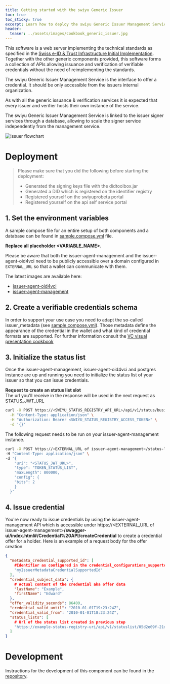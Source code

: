 ```yaml
---
title: Getting started with the swiyu Generic Issuer
toc: true
toc_sticky: true
excerpt: Learn how to deploy the swiyu Generic Issuer Management Service
header:
  teaser: ../assets/images/cookbook_generic_issuer.jpg
---
```


This software is a web server implementing the technical standards as specified in the [Swiss e-ID & Trust Infrastructure Initial Implementation](https://swiyu-admin-ch.github.io/initial-technology/). Together with the other generic components provided, this software forms a collection of APIs allowing issuance and verification of verifiable credentials without the need of reimplementing the standards.

The swiyu Generic Issuer Management Service is the interface to offer a credential. It should be only accessible from the issuers internal organization.

As with all the generic issuance & verification services it is expected that every issuer and verifier hosts their own instance of the service.

The swiyu Generic Issuer Management Service is linked to the issuer signer services through a database, allowing to scale the signer service independently from the management service.

![issuer flowchart](../../assets/images/cookbook_generic_issuer_model.png)

# Deployment

> Please make sure that you did the following before starting the deployment:
> - Generated the signing keys file with the didtoolbox.jar
> - Generated a DID which is registered on the identifier registry
> - Registered yourself on the swiyuprobeta portal
> - Registered yourself on the api self service portal

## 1. Set the environment variables

A sample compose file for an entire setup of both components and a database can be found in [sample.compose.yml](https://github.com/swiyu-admin-ch/eidch-issuer-agent-management/blob/main/sample.compose.yml) file.

**Replace all placeholder <VARIABLE_NAME>**.

Please be aware that both the issuer-agent-management and the issuer-agent-oid4vci need to be publicly accessible over a domain configured in `EXTERNAL_URL` so that a wallet can communicate with them.

The latest images are available here:

- [issuer-agent-oid4vci](https://github.com/orgs/swiyu-admin-ch/packages/container/package/eidch-issuer-agent-oid4vci)
- [issuer-agent-management](https://github.com/orgs/swiyu-admin-ch/packages/container/package/eidch-issuer-agent-management)

## 2. Create a verifiable credentials schema

In order to support your use case you need to adapt the so-called issuer_metadata (see [sample.compose.yml](https://github.com/swiyu-admin-ch/eidch-issuer-agent-management/blob/main/sample.compose.yml#L85)).
Those metadata define the appearance of the credential in the wallet and what kind of credential formats are supported.
For further information consult the [VC visual presentation cookbook](https://swiyu-admin-ch.github.io/cookbooks/vc-visual-presentation/)

## 3. Initialize the status list

Once the issuer-agent-management, issuer-agent-oid4vci and postgres instance are up and running you need to initialize the status list of your issuer so that you can issue credentials.

**Request to create an status list slot**  
The url you'll receive in the response will be used in the next request as STATUS_JWT_URL

```bash
curl -X POST https://<SWIYU_STATUS_REGISTRY_API_URL>/api/v1/status/business-entities/<SWIYU_PARTNER_ID>/status-list-entries/ \
  -H "Content-Type: application/json" \
  -H "Authorization: Bearer <SWIYU_STATUS_REGISTRY_ACCESS_TOKEN>" \
  -d '{}'


```

The following request needs to be run on your issuer-agent-management instance.

```bash
curl -X POST https://<EXTERNAL_URL of issuer-agent-management>/status-list \
-H "Content-Type: application/json" \
-d '{
    "uri": "<STATUS_JWT_URL>",
    "type": "TOKEN_STATUS_LIST",
    "maxLength": 800000,
    "config": {
    "bits": 2
    }
  }'

```

## 4. Issue credential

You're now ready to issue credentials by using the issuer-agent-management API which is accessible under
https://<EXTERNAL_URL of issuer-agent-management>**/swagger-ui/index.html#/Credential%20API/createCredential** to create
a credential offer for a holder. Here is an example of a request body for the offer creation

```json
{
  "metadata_credential_supported_id": [
    #Identifier as configured in the credential_configurations_supported section of the issuer_metadata
    "myIssuerMetadataCredentialSupportedId"
  ],
  "credential_subject_data": {
    # Actual content of the credential aka offer data
    "lastName": "Example",
    "firstName": "Edward"
  },
  "offer_validity_seconds": 86400,
  "credential_valid_until": "2010-01-01T19:23:24Z",
  "credential_valid_from": "2010-01-01T18:23:24Z",
  "status_lists": [
    # Url of the status list created in previous step
    "https://example-status-registry-uri/api/v1/statuslist/05d2e09f-21dc-4699-878f-89a8a2222c67.jwt"
  ]
}
```

# Development

Instructions for the development of this component can be found in the [repository](https://github.com/swiyu-admin-ch/eidch-issuer-agent-management).
